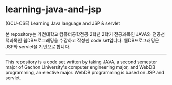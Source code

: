 # learning-java-and-jsp
(GCU-CSE) Learning Java language and JSP & servlet

본 repository는 가천대학교 컴퓨터공학전공 2학년 2학기 전공과목인 JAVA와 전공선택과목인 웹DB프로그래밍을 수강하고 작성한 code set입니다.
웹DB프로그래밍은 JSP와 servlet을 기반으로 합니다.

---------------------------------

This repository is a code set written by taking JAVA, a second semester major of Gachon University's computer engineering major, and WebDB programming, an elective major.
WebDB programming is based on JSP and servlet.
